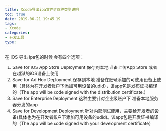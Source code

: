 ```yaml
---
title: Xcode导出ipa文件时四种类型说明
toc: true
date: 2019-06-21 19:45:19
tags:
- Xcode
categories:
- 开发工具
type:
---
```


在 iOS 导出 ipa包的时候 会有四个选项： 

1. Save for iOS App Store Deployment 保存到本地 准备上传App Store 或者在越狱的iOS设备上使用 
2. Save for Ad Hoc Deployment 保存到本地 准备在账号添加的可使用设备上使用（具体为在开发者账户下添加可用设备的udid），该app包是发布证书编译的（The app will be code signed with the distribution certificate.） 
3. Save for Enterprise Deployment 这种主要针对企业级账户下 准备本地服务器分发的app 
4. Save for Development Deployment 针对内部测试使用，主要给开发者的设备(具体也为在开发者账户下添加可用设备的udid)。该app包是开发证书编译的（The app will be code signed with your development certificate） 

